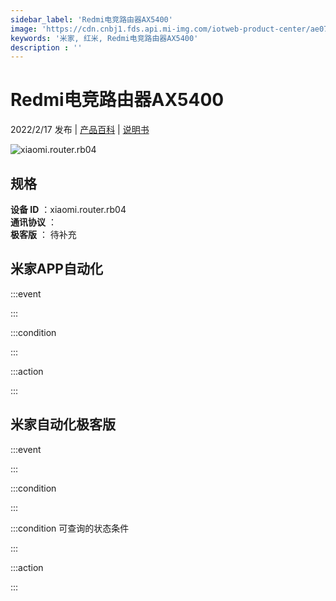 ```yaml
---
sidebar_label: 'Redmi电竞路由器AX5400'
image: 'https://cdn.cnbj1.fds.api.mi-img.com/iotweb-product-center/ae079863015d3b7c144a29bbe115a3bb_1638885282106.png?GalaxyAccessKeyId=AKVGLQWBOVIRQ3XLEW&Expires=9223372036854775807&Signature=Fe5IqUDdMn/464Bc9E1kYQPMy20='
keywords: '米家, 红米, Redmi电竞路由器AX5400'
description : ''
---
```

# Redmi电竞路由器AX5400

2022/2/17 发布 | [产品百科](https://home.mi.com/webapp/content/baike/product/index.html?model=xiaomi.router.rb04/) | [说明书](https://home.mi.com/views/introduction.html?model=xiaomi.router.rb04&region=cn)

![xiaomi.router.rb04](https://cdn.cnbj1.fds.api.mi-img.com/iotweb-product-center/ae079863015d3b7c144a29bbe115a3bb_1638885282106.png?GalaxyAccessKeyId=AKVGLQWBOVIRQ3XLEW&Expires=9223372036854775807&Signature=Fe5IqUDdMn/464Bc9E1kYQPMy20=)

## 规格  
> 
**设备 ID** ：xiaomi.router.rb04  
**通讯协议** ：  
**极客版**  ： 待补充 


## 米家APP自动化  

:::event  

:::

:::condition  

:::

:::action   

:::

## 米家自动化极客版  

:::event  

:::

:::condition  

:::

:::condition 可查询的状态条件  

:::

:::action  

:::

        
